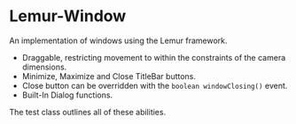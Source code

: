 # Lemur-Window

An implementation of windows using the Lemur framework.

- Draggable, restricting movement to within the constraints of the camera dimensions.
- Minimize, Maximize and Close TitleBar buttons.
- Close button can be overridden with the `boolean windowClosing()` event.
- Built-In Dialog functions.

The test class outlines all of these abilities.


